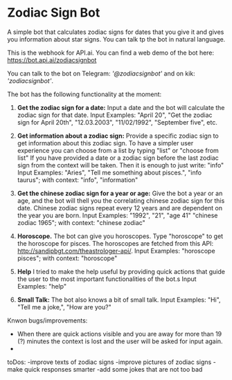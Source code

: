 # Zodiac Sign Bot #
A simple bot that calculates zodiac signs for dates that you give it and gives you information about star signs. You can talk tp the bot in natural language.

This is the webhook for API.ai. You can find a web demo of the bot here: https://bot.api.ai/zodiacsignbot

You can talk to the bot on Telegram: _'@zodiacsignbot'_ and on kik: _'zodiacsignbot'_.


The bot has the following functionality at the moment: 

1. **Get the zodiac sign for a date:**
Input a date and the bot will calculate the zodiac sign for that date.
Input Examples: "April 20", "Get the zodiac sign for April 20th", "12.03.2003", "11/02/1992", "September five", etc. 

2. **Get information about a zodiac sign:**
Provide a specific zodiac sign to get information about this zodiac sign. To have a simpler user experience you can choose from a list by typing "list" or "choose from list" If you have provided a date or a zodiac sign before the last zodiac sign from the context will be taken. Then it is enough to just write: "info"
Input Examples: "Aries", "Tell me something about pisces.", "info taurus"; with context: "info", "information"

3. **Get the chinese zodiac sign for a year or age:**
Give the bot a year or an age, and the bot will thell you the correlating chinese zodiac sign for this date. Chinese zodiac signs repeat every 12 years and are dependent on the year you are born.
Input Examples: "1992", "21", "age 41" "chinese zodiac 1965"; with context: "chinese zodiac"

4. **Horoscope.**
The bot can give you horoscopes. Type "horoscope" to get the horoscope for pisces. The horoscopes are fetched from this API: http://sandipbgt.com/theastrologer-api/.
Input Examples: "horoscope pisces"; with context: "horoscope"

5. **Help**
I tried to make the help useful by providing quick actions that guide the user to the most important functionalities of the bot.s
Input Examples: "help"

6. **Small Talk:**
The bot also knows a bit of small talk.
Input Examples: "Hi", "Tell me a joke,", "How are you?"

Knwon bugs/improvements: 
- When there are quick actions visible and you are away for more than 19 (?) minutes the context is lost and the user will be asked for input again. 
- 

toDos:
-improve texts of zodiac signs
-improve pictures of zodiac signs
-make quick responses smarter
-add some jokes that are not too bad